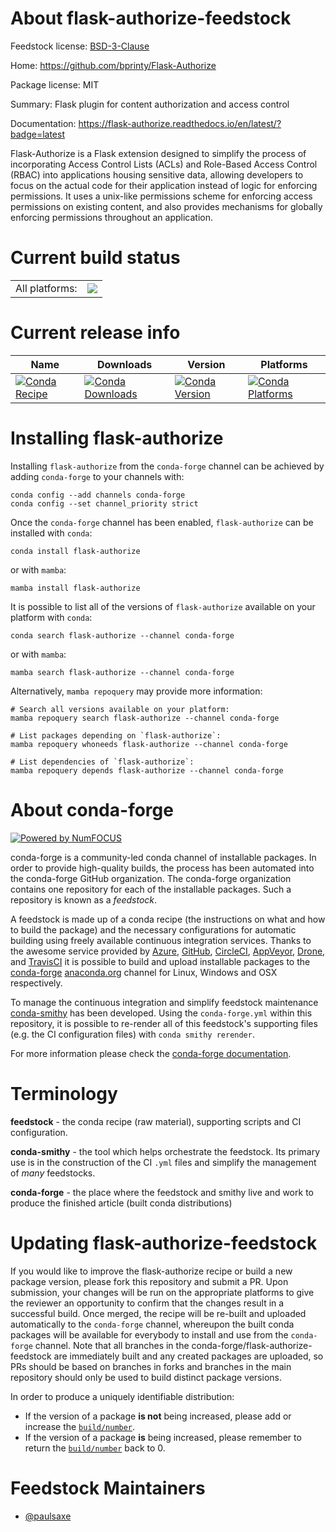 About flask-authorize-feedstock
===============================

Feedstock license: [BSD-3-Clause](https://github.com/conda-forge/flask-authorize-feedstock/blob/main/LICENSE.txt)

Home: https://github.com/bprinty/Flask-Authorize

Package license: MIT

Summary: Flask plugin for content authorization and access control

Documentation: https://flask-authorize.readthedocs.io/en/latest/?badge=latest

Flask-Authorize is a Flask extension designed to simplify the process of
incorporating Access Control Lists (ACLs) and Role-Based Access Control (RBAC) into
applications housing sensitive data, allowing developers to focus on the actual code
for their application instead of logic for enforcing permissions. It uses a
unix-like permissions scheme for enforcing access permissions on existing content,
and also provides mechanisms for globally enforcing permissions throughout an
application.


Current build status
====================


<table><tr><td>All platforms:</td>
    <td>
      <a href="https://dev.azure.com/conda-forge/feedstock-builds/_build/latest?definitionId=14609&branchName=main">
        <img src="https://dev.azure.com/conda-forge/feedstock-builds/_apis/build/status/flask-authorize-feedstock?branchName=main">
      </a>
    </td>
  </tr>
</table>

Current release info
====================

| Name | Downloads | Version | Platforms |
| --- | --- | --- | --- |
| [![Conda Recipe](https://img.shields.io/badge/recipe-flask--authorize-green.svg)](https://anaconda.org/conda-forge/flask-authorize) | [![Conda Downloads](https://img.shields.io/conda/dn/conda-forge/flask-authorize.svg)](https://anaconda.org/conda-forge/flask-authorize) | [![Conda Version](https://img.shields.io/conda/vn/conda-forge/flask-authorize.svg)](https://anaconda.org/conda-forge/flask-authorize) | [![Conda Platforms](https://img.shields.io/conda/pn/conda-forge/flask-authorize.svg)](https://anaconda.org/conda-forge/flask-authorize) |

Installing flask-authorize
==========================

Installing `flask-authorize` from the `conda-forge` channel can be achieved by adding `conda-forge` to your channels with:

```
conda config --add channels conda-forge
conda config --set channel_priority strict
```

Once the `conda-forge` channel has been enabled, `flask-authorize` can be installed with `conda`:

```
conda install flask-authorize
```

or with `mamba`:

```
mamba install flask-authorize
```

It is possible to list all of the versions of `flask-authorize` available on your platform with `conda`:

```
conda search flask-authorize --channel conda-forge
```

or with `mamba`:

```
mamba search flask-authorize --channel conda-forge
```

Alternatively, `mamba repoquery` may provide more information:

```
# Search all versions available on your platform:
mamba repoquery search flask-authorize --channel conda-forge

# List packages depending on `flask-authorize`:
mamba repoquery whoneeds flask-authorize --channel conda-forge

# List dependencies of `flask-authorize`:
mamba repoquery depends flask-authorize --channel conda-forge
```


About conda-forge
=================

[![Powered by
NumFOCUS](https://img.shields.io/badge/powered%20by-NumFOCUS-orange.svg?style=flat&colorA=E1523D&colorB=007D8A)](https://numfocus.org)

conda-forge is a community-led conda channel of installable packages.
In order to provide high-quality builds, the process has been automated into the
conda-forge GitHub organization. The conda-forge organization contains one repository
for each of the installable packages. Such a repository is known as a *feedstock*.

A feedstock is made up of a conda recipe (the instructions on what and how to build
the package) and the necessary configurations for automatic building using freely
available continuous integration services. Thanks to the awesome service provided by
[Azure](https://azure.microsoft.com/en-us/services/devops/), [GitHub](https://github.com/),
[CircleCI](https://circleci.com/), [AppVeyor](https://www.appveyor.com/),
[Drone](https://cloud.drone.io/welcome), and [TravisCI](https://travis-ci.com/)
it is possible to build and upload installable packages to the
[conda-forge](https://anaconda.org/conda-forge) [anaconda.org](https://anaconda.org/)
channel for Linux, Windows and OSX respectively.

To manage the continuous integration and simplify feedstock maintenance
[conda-smithy](https://github.com/conda-forge/conda-smithy) has been developed.
Using the ``conda-forge.yml`` within this repository, it is possible to re-render all of
this feedstock's supporting files (e.g. the CI configuration files) with ``conda smithy rerender``.

For more information please check the [conda-forge documentation](https://conda-forge.org/docs/).

Terminology
===========

**feedstock** - the conda recipe (raw material), supporting scripts and CI configuration.

**conda-smithy** - the tool which helps orchestrate the feedstock.
                   Its primary use is in the construction of the CI ``.yml`` files
                   and simplify the management of *many* feedstocks.

**conda-forge** - the place where the feedstock and smithy live and work to
                  produce the finished article (built conda distributions)


Updating flask-authorize-feedstock
==================================

If you would like to improve the flask-authorize recipe or build a new
package version, please fork this repository and submit a PR. Upon submission,
your changes will be run on the appropriate platforms to give the reviewer an
opportunity to confirm that the changes result in a successful build. Once
merged, the recipe will be re-built and uploaded automatically to the
`conda-forge` channel, whereupon the built conda packages will be available for
everybody to install and use from the `conda-forge` channel.
Note that all branches in the conda-forge/flask-authorize-feedstock are
immediately built and any created packages are uploaded, so PRs should be based
on branches in forks and branches in the main repository should only be used to
build distinct package versions.

In order to produce a uniquely identifiable distribution:
 * If the version of a package **is not** being increased, please add or increase
   the [``build/number``](https://docs.conda.io/projects/conda-build/en/latest/resources/define-metadata.html#build-number-and-string).
 * If the version of a package **is** being increased, please remember to return
   the [``build/number``](https://docs.conda.io/projects/conda-build/en/latest/resources/define-metadata.html#build-number-and-string)
   back to 0.

Feedstock Maintainers
=====================

* [@paulsaxe](https://github.com/paulsaxe/)

